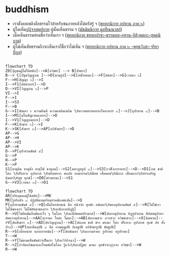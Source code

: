# buddhism
- เราตั้งคบเพลิงคือธรรมไว้สำหรับชนภายหลังได้ตรัสรู้ ฯ ([ขุททกนิกาย อปทาน ภาค ๒](https://84000.org/tipitaka/pitaka_item/r.php?B=33&A=8554&w=%E0%B8%95%E0%B8%B1%E0%B9%89%E0%B8%87%E0%B8%84%E0%B8%9A%E0%B9%80%E0%B8%9E%E0%B8%A5%E0%B8%B4%E0%B8%87%E0%B8%84%E0%B8%B7%E0%B8%AD%E0%B8%98%E0%B8%A3%E0%B8%A3%E0%B8%A1%E0%B9%84%E0%B8%A7%E0%B9%89%E0%B8%AA%E0%B8%B3%E0%B8%AB%E0%B8%A3%E0%B8%B1%E0%B8%9A%E0%B9%83%E0%B8%AB%E0%B9%89%E0%B8%84%E0%B8%99%E0%B8%A0%E0%B8%B2%E0%B8%A2%E0%B8%AB%E0%B8%A5%E0%B8%B1%E0%B8%87%E0%B9%84%E0%B8%94%E0%B9%89%E0%B8%95%E0%B8%A3%E0%B8%B1%E0%B8%AA%E0%B8%A3%E0%B8%B9%E0%B9%89))
- ผู้ใดเห็น[ปฏิจจสมุปบาท](https://kietpawpan.github.io/buddism/truth.html) ผู้นั้นเห็นธรรม ฯ ([มัชฌิมนิกาย มูลปัณณาสก์](https://84000.org/tipitaka/pitaka_item/r.php?B=12&A=6265&w=%E0%B8%9C%E0%B8%B9%E0%B9%89%E0%B9%83%E0%B8%94%E0%B9%80%E0%B8%AB%E0%B9%87%E0%B8%99%E0%B8%9B%E0%B8%8F%E0%B8%B4%E0%B8%88%E0%B8%88%E0%B8%AA%E0%B8%A1%E0%B8%B8%E0%B8%9B%E0%B8%9A%E0%B8%B2%E0%B8%97%20%E0%B8%9C%E0%B8%B9%E0%B9%89%E0%B8%99%E0%B8%B1%E0%B9%89%E0%B8%99%E0%B8%8A%E0%B8%B7%E0%B9%88%E0%B8%AD%20%E0%B8%A7%E0%B9%88%E0%B8%B2%E0%B9%80%E0%B8%AB%E0%B9%87%E0%B8%99%E0%B8%98%E0%B8%A3%E0%B8%A3%E0%B8%A1))
- เมื่อเห็นธรรมย่อมชื่อว่าเห็นเรา ฯ ([ขุททกนิกาย ขุททกปาฐะ-ธรรมบท-อุทาน-อิติวุตตกะ-สุตตนิบาต](https://84000.org/tipitaka/pitaka_item/r.php?B=25&A=6335&w=%E0%B9%80%E0%B8%A1%E0%B8%B7%E0%B9%88%E0%B8%AD%E0%B9%80%E0%B8%AB%E0%B9%87%E0%B8%99%E0%B8%98%E0%B8%A3%E0%B8%A3%E0%B8%A1%E0%B8%A2%E0%B9%88%E0%B8%AD%E0%B8%A1%E0%B8%8A%E0%B8%B7%E0%B9%88%E0%B8%AD%E0%B8%A7%E0%B9%88%E0%B8%B2%E0%B9%80%E0%B8%AB%E0%B9%87%E0%B8%99%E0%B9%80%E0%B8%A3%E0%B8%B2))
- ผู้ไม่เห็นสัทธรรมถึงจะเห็นเราก็ชื่อว่าไม่เห็น ฯ ([ขุททกนิกาย อปทาน ภาค ๒ -พุทธวังสะ-จริยาปิฎก](https://84000.org/tipitaka/pitaka_item/r.php?B=33&A=2822&w=%E0%B8%9C%E0%B8%B9%E0%B9%89%E0%B9%84%E0%B8%A1%E0%B9%88%E0%B9%80%E0%B8%AB%E0%B9%87%E0%B8%99%E0%B8%AA%E0%B8%B1%E0%B8%97%E0%B8%98%E0%B8%A3%E0%B8%A3%E0%B8%A1%E0%B8%96%E0%B8%B6%E0%B8%87%E0%B8%88%E0%B8%B0%E0%B9%80%E0%B8%AB%E0%B9%87%E0%B8%99%E0%B9%80%E0%B8%A3%E0%B8%B2%E0%B8%81%E0%B9%87%E0%B8%8A%E0%B8%B7%E0%B9%88%E0%B8%AD%E0%B8%A7%E0%B9%88%E0%B8%B2%E0%B9%84%E0%B8%A1%E0%B9%88%E0%B9%80%E0%B8%AB%E0%B9%87%E0%B8%99))

```mermaid

flowchart TD
Z0[ปุถุชนผู้ไม่ได้สดับ]-->A[อวิชชา] --> B[สังขาร]
B--> C[ปฐมวิญญาณ ]-->D[นามรูป]-->E[สฬายตนะ]-->F[ผัสสะ]-->G[เวทนา ๖]
F-->H[สัญญา ๖]-->I
I-->F1[ผัสสาหาร]-->D
D-->VI[วิญญาณ ๖]-->P
VI-->I
F-->I
I-->S3
F-->B
G-->I[ตัณหา ๖ ความยินดี ความเพลิดเพลิน \nความทยานอยากในอาหาร ๔]-->J[อุปาทาน ๔]-->B
I-->M1[มโนสัญเจตนาหาร]-->D
I-->V1[วิญญาณหาร]-->D
F-->K[สังขาร ๖]-->I
K-->SK[สังขาร ๓]-->AP[อภิสังขาร]-->D
AP-->G
AP-->H
AP-->VI
AP-->K
D-->P[อุปาทานขันธ์ ๕]
G-->P
H-->P
K-->P
S1[ธาตุดิน ธาตุน้ำ ธาตุไฟ ธาตุลม]-->S2[มหาภูตรูป ๔]-->S3[กวฬิงการาหาร]-->D-->D1[ภพ ชาติ โสก \nปริเทวะ อุปายาส \nพร้ดพราก พบภัย ตามกรรม\nมียศ เสื่อมยศ\nมีลาภ เสื่อมลาภ\nสรรเสริญ นินทา\nสุข ทุกข์]-->D0[ชรามรณะ]-->S1
G-->V3[เวทนา ๓]-->D1
```

```mermaid
flowchart TD
AR[อริยบุคคลผู้ได้สดับ]-->MK
MK[รู้อริยสัจ ๔ ปฏิบัติตามอริยมรรคมีองค์แปด]-->Q
P[อุปาทานขันธ์ ๕]-->Q[เห็นไตรลักษณ์ คือ อนิจจัง ทุกขัง อนัตตา\nของอุปทานขันธ์ ๕]-->R[ไม่ใช่เรา ไม่ใช่ของเรา ไม่ใช่อัตตาของเรา \nละสักกายทิฏฐิ]
R-->U[ไม่ยึดมั่นถือมั่นอะไร ๆ ในโลก \nละสีลัพพตปรามาส]-->W[ดับกามุปาทาน ทิฏฐุปาทาน สีลัพพตุปาทา อัตตวาทุปาทาน]-->AA[ละราคะ โทสะ โมหะ]-->AB[ดับกามสวะ ภวาสวะ อวิชชาสวะ]-->X[นิพพาน]-->V[ดับสังขาร ๓]-->AD[ดับวิญญาณ]-->AC[ดับภพ ชาติ ชรา มรณะ โสก ปริเทวะ อุปายาส ทุกข์ ภัย ทั้งปวง]-->UP[สละคืนอุปธิ ๔ คือ กามคุณูปธิ กิเลสูปธิ อภิสังขารูปธิ ขันธูปธิ]
R-->S[เบื่อหน่าย คลายกำหนัด]-->T[ดับตัณหา \nละกามราคะ รูปราคะ อรูปราคะ]
T-->W
R-->Y[ไม่ตามเห็นขันธ์ว่าเป็นเรา \nละวิจิกิจฉา]-->W
R-->Z[กำจัดอภิชฌาและโทมนัสในโลก รู้แจ้ง\nละปฏิฆะ มานะ อุทธัจจะกุกุจจะ อวิชชา]-->W
R-->W
```
